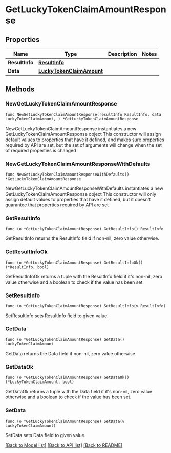 # GetLuckyTokenClaimAmountResponse

## Properties

Name | Type | Description | Notes
------------ | ------------- | ------------- | -------------
**ResultInfo** | [**ResultInfo**](ResultInfo.md) |  | 
**Data** | [**LuckyTokenClaimAmount**](LuckyTokenClaimAmount.md) |  | 

## Methods

### NewGetLuckyTokenClaimAmountResponse

`func NewGetLuckyTokenClaimAmountResponse(resultInfo ResultInfo, data LuckyTokenClaimAmount, ) *GetLuckyTokenClaimAmountResponse`

NewGetLuckyTokenClaimAmountResponse instantiates a new GetLuckyTokenClaimAmountResponse object
This constructor will assign default values to properties that have it defined,
and makes sure properties required by API are set, but the set of arguments
will change when the set of required properties is changed

### NewGetLuckyTokenClaimAmountResponseWithDefaults

`func NewGetLuckyTokenClaimAmountResponseWithDefaults() *GetLuckyTokenClaimAmountResponse`

NewGetLuckyTokenClaimAmountResponseWithDefaults instantiates a new GetLuckyTokenClaimAmountResponse object
This constructor will only assign default values to properties that have it defined,
but it doesn't guarantee that properties required by API are set

### GetResultInfo

`func (o *GetLuckyTokenClaimAmountResponse) GetResultInfo() ResultInfo`

GetResultInfo returns the ResultInfo field if non-nil, zero value otherwise.

### GetResultInfoOk

`func (o *GetLuckyTokenClaimAmountResponse) GetResultInfoOk() (*ResultInfo, bool)`

GetResultInfoOk returns a tuple with the ResultInfo field if it's non-nil, zero value otherwise
and a boolean to check if the value has been set.

### SetResultInfo

`func (o *GetLuckyTokenClaimAmountResponse) SetResultInfo(v ResultInfo)`

SetResultInfo sets ResultInfo field to given value.


### GetData

`func (o *GetLuckyTokenClaimAmountResponse) GetData() LuckyTokenClaimAmount`

GetData returns the Data field if non-nil, zero value otherwise.

### GetDataOk

`func (o *GetLuckyTokenClaimAmountResponse) GetDataOk() (*LuckyTokenClaimAmount, bool)`

GetDataOk returns a tuple with the Data field if it's non-nil, zero value otherwise
and a boolean to check if the value has been set.

### SetData

`func (o *GetLuckyTokenClaimAmountResponse) SetData(v LuckyTokenClaimAmount)`

SetData sets Data field to given value.



[[Back to Model list]](../README.md#documentation-for-models) [[Back to API list]](../README.md#documentation-for-api-endpoints) [[Back to README]](../README.md)


